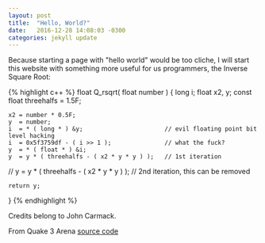 ```yaml
---
layout: post
title:  "Hello, World?"
date:   2016-12-28 14:08:03 -0300
categories: jekyll update
---
```

Because starting a page with "hello world" would be too cliche, I will start this website with something more useful for us programmers, the Inverse Square Root:

{% highlight c++ %}
float Q_rsqrt( float number )
{
	long i;
	float x2, y;
	const float threehalfs = 1.5F;

	x2 = number * 0.5F;
	y  = number;
	i  = * ( long * ) &y;						// evil floating point bit level hacking
	i  = 0x5f3759df - ( i >> 1 );               // what the fuck?
	y  = * ( float * ) &i;
	y  = y * ( threehalfs - ( x2 * y * y ) );   // 1st iteration
//	y  = y * ( threehalfs - ( x2 * y * y ) );   // 2nd iteration, this can be removed

	return y;
}
{% endhighlight %}

Credits belong to John Carmack.

From Quake 3 Arena [source code](https://github.com/id-Software/Quake-III-Arena)

[jekyll-docs]: http://jekyllrb.com/docs/home
[jekyll-gh]:   https://github.com/jekyll/jekyll
[jekyll-talk]: https://talk.jekyllrb.com/
